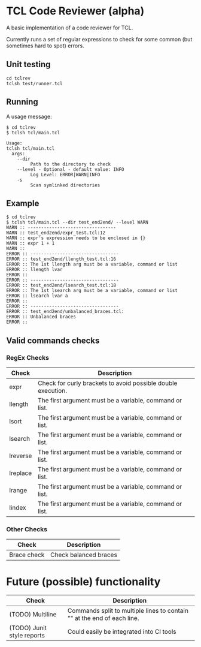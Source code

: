 # TCL Code Reviewer (alpha)

A basic implementation of a code reviewer for TCL.

Currently runs a set of regular expressions to check for some common (but sometimes hard to spot) errors.

## Unit testing

```
cd tclrev
tclsh test/runner.tcl
```

## Running

A usage message:

```
$ cd tclrev
$ tclsh tcl/main.tcl

Usage:
tclsh tcl/main.tcl
  args:
    --dir
         Path to the directory to check
    --level - Optional - default value: INFO
         Log Level: ERROR|WARN|INFO
    -s
         Scan symlinked directories
```

## Example

```
$ cd tclrev
$ tclsh tcl/main.tcl --dir test_end2end/ --level WARN
WARN :: ---------------------------------
WARN :: test_end2end/expr_test.tcl:12
WARN :: expr's expression needs to be enclosed in {}
WARN :: expr 1 + 1
WARN ::
ERROR :: ---------------------------------
ERROR :: test_end2end/llength_test.tcl:16
ERROR :: The 1st llength arg must be a variable, command or list
ERROR :: llength lvar
ERROR ::
ERROR :: ---------------------------------
ERROR :: test_end2end/lsearch_test.tcl:18
ERROR :: The 1st lsearch arg must be a variable, command or list
ERROR :: lsearch lvar a
ERROR ::
ERROR :: ---------------------------------
ERROR :: test_end2end/unbalanced_braces.tcl:
ERROR :: Unbalanced braces
ERROR ::
```

## Valid commands checks

### RegEx Checks

| Check | Description |
| ---   | ---         |
| expr     | Check for curly brackets to avoid possible double execution. |
| llength  | The first argument must be a variable, command or list. |
| lsort    | The first argument must be a variable, command or list. |
| lsearch  | The first argument must be a variable, command or list. |
| lreverse | The first argument must be a variable, command or list. |
| lreplace | The first argument must be a variable, command or list. |
| lrange   | The first argument must be a variable, command or list. |
| lindex   | The first argument must be a variable, command or list. |

### Other Checks

| Check | Description |
| ---   | ---         |
| Brace check | Check balanced braces|

# Future (possible) functionality

| Check | Description |
| ---   | ---         |
| (TODO) Multiline | Commands split to multiple lines to contain "\" at the end of each line.|
| (TODO) Junit style reports | Could easily be integrated into CI tools|
